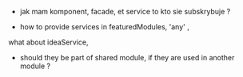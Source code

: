 - jak mam komponent, facade, et service to kto sie subskrybuje ? 

- how to provide services in featuredModules, 'any' , 

what about ideaService, 
- should they be part of shared module, if they are used in another module ? 